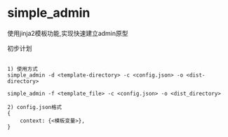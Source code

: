 simple_admin
============

使用jinja2模板功能,实现快速建立admin原型

初步计划
~~~~~~~~

1) 使用方式
simple_admin -d <template-directory> -c <config.json> -o <dist-directory>

simple_admin -f <template_file> -c <config.json> -o <dist_directory>

2) config.json格式
{
    context: {<模板变量>},
}
